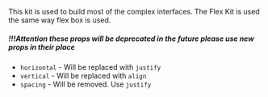 This kit is used to build most of the complex interfaces. The Flex Kit is used the same way flex box is used.

##### !!!Attention these props will be deprecated in the future please use new props in their place

* `horizontal` - Will be replaced with `justify` 
* `vertical` - Will be replaced with `align` 
* `spacing` - Will be removed. Use `justify` 
